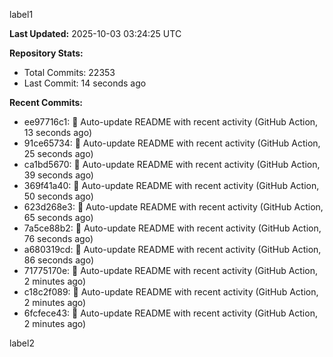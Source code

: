 
label1 
<!-- ACTIVITY_START -->
**Last Updated:** 2025-10-03 03:24:25 UTC

**Repository Stats:**
- Total Commits: 22353
- Last Commit: 14 seconds ago

**Recent Commits:**
- ee97716c1: 🤖 Auto-update README with recent activity (GitHub Action, 13 seconds ago)
- 91ce65734: 🤖 Auto-update README with recent activity (GitHub Action, 25 seconds ago)
- ca1bd5670: 🤖 Auto-update README with recent activity (GitHub Action, 39 seconds ago)
- 369f41a40: 🤖 Auto-update README with recent activity (GitHub Action, 50 seconds ago)
- 623d268e3: 🤖 Auto-update README with recent activity (GitHub Action, 65 seconds ago)
- 7a5ce88b2: 🤖 Auto-update README with recent activity (GitHub Action, 76 seconds ago)
- a680319cd: 🤖 Auto-update README with recent activity (GitHub Action, 86 seconds ago)
- 71775170e: 🤖 Auto-update README with recent activity (GitHub Action, 2 minutes ago)
- c18c2f089: 🤖 Auto-update README with recent activity (GitHub Action, 2 minutes ago)
- 6fcfece43: 🤖 Auto-update README with recent activity (GitHub Action, 2 minutes ago)
<!-- ACTIVITY_END -->

label2
